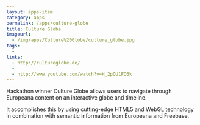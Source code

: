```yaml
---
layout: apps-item
category: apps
permalink: /apps/culture-globe
title: Culture Globe
imageurl:
  - /img/apps/Culture%20Globe/culture_globe.jpg
tags:
  - 
links:
  - http://cultureglobe.de/
  - 
  - http://www.youtube.com/watch?v=H_2pOU1FO6k
---
```


Hackathon winner Culture Globe allows users to navigate through Europeana content on an interactive globe and timeline.

It accomplishes this by using cutting-edge HTML5 and WebGL technology in combination with semantic information from Europeana and Freebase.
